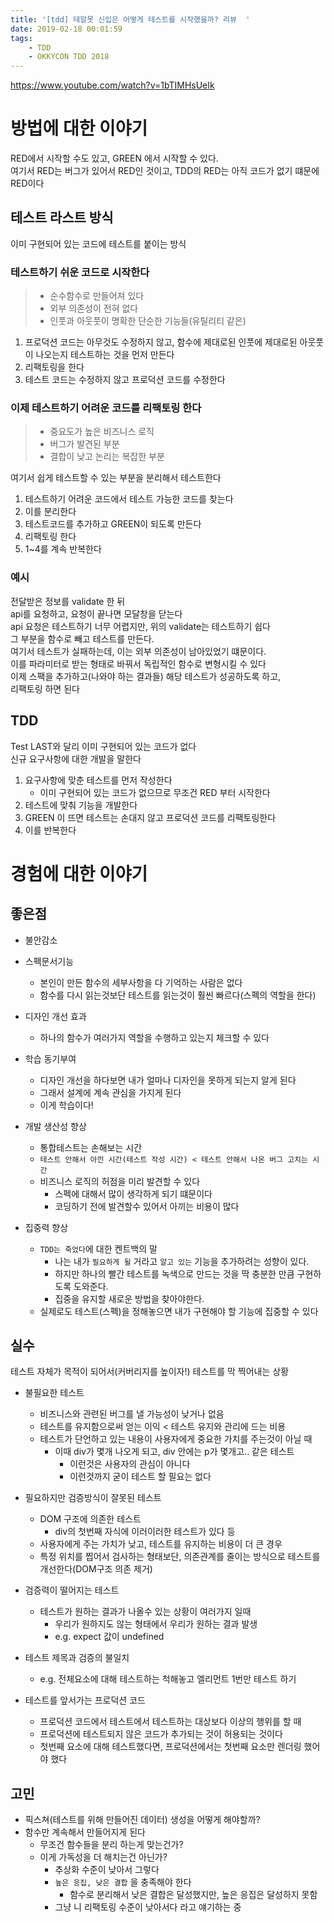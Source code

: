 ```yaml
---
title: '[tdd] 테알못 신입은 어떻게 테스트를 시작했을까? 리뷰  '
date: 2019-02-18 00:01:59
tags:
    - TDD
    - OKKYCON TDD 2018
---
```


<https://www.youtube.com/watch?v=1bTIMHsUeIk>  

# 방법에 대한 이야기  
RED에서 시작할 수도 있고, GREEN 에서 시작할 수 있다.  
여기서 RED는 버그가 있어서 RED인 것이고, TDD의 RED는 아직 코드가 없기 떄문에 RED이다  

## 테스트 라스트 방식  
이미 구현되어 있는 코드에 테스트를 붙이는 방식  

### 테스트하기 쉬운 코드로 시작한다  
> - 순수함수로 만들어져 있다  
> - 외부 의존성이 전혀 없다  
> - 인풋과 아웃풋이 명확한 단순한 기능들(유틸리티 같은)  

1. 프로덕션 코드는 아무것도 수정하지 않고, 함수에 제대로된 인풋에 제대로된 아웃풋이 나오는지 테스트하는 것을 먼저 만든다  
2. 리팩토링을 한다  
3. 테스트 코드는 수정하지 않고 프로덕션 코드를 수정한다  

### 이제 테스트하기 어려운 코드를 리팩토링 한다  
> - 중요도가 높은 비즈니스 로직  
> - 버그가 발견된 부분  
> - 결합이 낮고 논리는 복잡한 부분  

여기서 쉽게 테스트할 수 있는 부분을 분리해서 테스트한다  

1. 테스트하기 어려운 코드에서 테스트 가능한 코드를 찾는다  
2. 이를 분리한다  
3. 테스트코드를 추가하고 GREEN이 되도록 만든다  
4. 리팩토링 한다  
5. 1~4를 계속 반복한다  

### 예시  
전달받은 정보를 validate 한 뒤  
api를 요청하고, 요청이 끝나면 모달창을 닫는다  
api 요청은 테스트하기 너무 어렵지만, 위의 validate는 테스트하기 쉽다  
그 부분을 함수로 빼고 테스트를 만든다.  
여기서 테스트가 실패하는데, 이는 외부 의존성이 남아있었기 떄문이다.  
이를 파라미터로 받는 형태로 바꿔서 독립적인 함수로 변형시킬 수 있다  
이제 스팩을 추가하고(나와야 하는 결과들) 해당 테스트가 성공하도록 하고,  
리팩토링 하면 된다  

## TDD
Test LAST와 달리 이미 구현되어 있는 코드가 없다  
신규 요구사항에 대한 개발을 말한다  

1. 요구사항에 맞춘 테스트를 먼저 작성한다  
    - 이미 구현되어 있는 코드가 없으므로 무조건 RED 부터 시작한다  
2. 테스트에 맞춰 기능을 개발한다  
3. GREEN 이 뜨면 테스트는 손대지 않고 프로덕션 코드를 리팩토링한다  
4. 이를 반복한다  

# 경험에 대한 이야기
## 좋은점  
- 불안감소  

- 스펙문서기능  
    - 본인이 만든 함수의 세부사항을 다 기억하는 사람은 없다  
    - 함수를 다시 읽는것보단 테스트를 읽는것이 훨씬 빠르다(스펙의 역할을 한다)  

- 디자인 개선 효과  
    - 하나의 함수가 여러가지 역할을 수행하고 있는지 체크할 수 있다  
- 학습 동기부여  

    - 디자인 개선을 하다보면 내가 얼마나 디자인을 못하게 되는지 알게 된다  
    - 그래서 설계에 계속 관심을 가지게 된다  
    - 이게 학습이다!  

- 개발 생산성 향상  
    - 통합테스트는 손해보는 시간
    - `테스트 안해서 아낀 시간(테스트 작성 시간) < 테스트 안해서 나온 버그 고치는 시간`  
    - 비즈니스 로직의 허점을 미리 발견할 수 있다  
        - 스펙에 대해서 많이 생각하게 되기 떄문이다  
        - 코딩하기 전에 발견할수 있어서 아끼는 비용이 많다  
        
- 집중력 향상  
    - `TDD는 죽었다`에 대한 켄트백의 말  
        - 나는 내가 `필요하게 될` 거라고 `알고 있는` 기능을 추가하려는 성향이 있다.  
        - 하지만 하나의 빨간 테스트를 녹색으로 만드는 것을 딱 충분한 만큼 구현하도록 도와준다.  
        - 집중을 유지할 새로운 방법을 찾아야한다.  
    - 실제로도 테스트(스펙)을 정해놓으면 내가 구현해야 할 기능에 집중할 수 있다  

## 실수  
테스트 자체가 목적이 되어서(커버리지를 높이자!) 테스트를 막 찍어내는 상황  

- 불필요한 테스트  
    - 비즈니스와 관련된 버그를 낼 가능성이 낮거나 없음
    - 테스트를 유지함으로써 얻는 이익 < 테스트 유지와 관리에 드는 비용
    - 테스트가 단언하고 있는 내용이 사용자에게 중요한 가치를 주는것이 아닐 때  
        - 이때 div가 몇개 나오게 되고, div 안에는 p가 몇개고.. 같은 테스트  
            - 이런것은 사용자의 관심이 아니다  
            - 이런것까지 굳이 테스트 할 필요는 없다  

- 필요하지만 검증방식이 잘못된 테스트  
    - DOM 구조에 의존한 테스트  
        - div의 첫번째 자식에 이러이러한 테스트가 있다 등  
    - 사용자에게 주는 가치가 낮고, 테스트를 유지하는 비용이 더 큰 경우  
    - 특정 위치를 찝어서 검사하는 형태보단, 의존관계를 줄이는 방식으로 테스트를 개선한다(DOM구조 의존 제거)  

- 검증력이 떨어지는 테스트  
    - 테스트가 원하는 결과가 나올수 있는 상황이 여러가지 일때  
        - 우리가 원하지도 않는 형태에서 우리가 원하는 결과 발생  
        - e.g. expect 값이 undefined  

- 테스트 제목과 검증의 불일치  
    - e.g. 전체요소에 대해 테스트하는 척해놓고 엘리먼트 1번만 테스트 하기  

- 테스트를 앞서가는 프로덕션 코드  
    - 프로덕션 코드에서 테스트에서 테스트하는 대상보다 이상의 행위를 할 때  
    - 프로덕션에 테스트되지 않은 코드가 추가되는 것이 허용되는 것이다  
    - 첫번째 요소에 대해 테스트했다면, 프로덕션에서는 첫번째 요소만 렌더링 했어야 했다  

## 고민  
- 픽스쳐(테스트를 위해 만들어진 데이터) 생성을 어떻게 해야할까?  
- 함수만 계속해서 만들어지게 된다  
    - 무조건 함수들을 분리 하는게 맞는건가?  
    - 이게 가독성을 더 해치는건 아닌가?  
        - 추상화 수준이 낮아서 그렇다  
        - `높은 응집, 낮은 결합` 을 충족해야 한다  
            - 함수로 분리해서 낮은 결합은 달성했지만, 높은 응집은 달성하지 못함  
        - 그냥 니 리팩토링 수준이 낮아서다 라고 얘기하는 중  
    